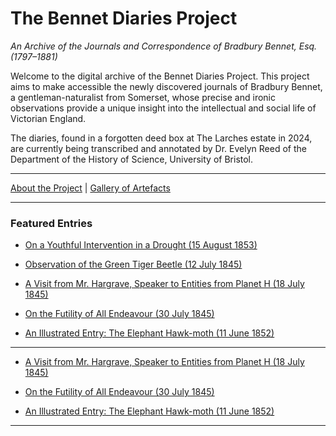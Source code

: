 # The Bennet Diaries Project

*An Archive of the Journals and Correspondence of Bradbury Bennet, Esq. (1797–1881)*

Welcome to the digital archive of the Bennet Diaries Project. This project aims to make accessible the newly discovered journals of Bradbury Bennet, a gentleman-naturalist from Somerset, whose precise and ironic observations provide a unique insight into the intellectual and social life of Victorian England.

The diaries, found in a forgotten deed box at The Larches estate in 2024, are currently being transcribed and annotated by Dr. Evelyn Reed of the Department of the History of Science, University of Bristol.

---

[About the Project](about.md) | [Gallery of Artefacts](gallery.md)

---

### Featured Entries

*   [On a Youthful Intervention in a Drought (15 August 1853)](entries/1853-08-15.md)

*   [Observation of the Green Tiger Beetle (12 July 1845)](entries/1845-07-12.md)

*   [A Visit from Mr. Hargrave, Speaker to Entities from Planet H (18 July 1845)](entries/1845-07-18.md)

*   [On the Futility of All Endeavour (30 July 1845)](entries/1845-07-30.md)

*   [An Illustrated Entry: The Elephant Hawk-moth (11 June 1852)](entries/1852-06-11.md)

---
*   [A Visit from Mr. Hargrave, Speaker to Entities from Planet H (18 July 1845)](entries/1845-07-18.md)

*   [On the Futility of All Endeavour (30 July 1845)](entries/1845-07-30.md)

*   [An Illustrated Entry: The Elephant Hawk-moth (11 June 1852)](entries/1852-06-11.md)

---
